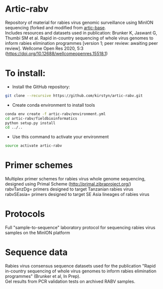 # Artic-rabv
Repository of material for rabies virus genomic surveillance using MinION sequencing (forked and modified from [artic-base](https://github.com/artic-network/artic-base).  
Includes resources and datasets used in publication:
Brunker K, Jaswant G, Thumbi SM et al. Rapid in-country sequencing of whole virus genomes to inform rabies elimination programmes [version 1; peer review: awaiting peer review]. Wellcome Open Res 2020, 5:3 (https://doi.org/10.12688/wellcomeopenres.15518.1)

# To install: 
* Install the GitHub repository:  
```bash
git clone --recursive https://github.com/kirstyn/artic-rabv.git 
```
* Create conda environment to install tools  
```bash
conda env create -f artic-rabv/environment.yml
cd artic-rabv/fieldbioinformatics  
python setup.py install  
cd ../..  
``` 

* Use this command to activate your environment  
```bash
source activate artic-rabv  
```
# Primer schemes  
Multiplex primer schemes for rabies virus whole genome sequencing, designed using Primal Scheme (http://primal.zibraproject.org/)  
rabvTanzDg= primers designed to target Tanzanian rabies virus  
rabvSEasia= primers designed to target SE Asia lineages of rabies virus  

# Protocols  
Full "sample-to-sequence" laboratory protocol for sequencing rabies virus samples on the MinION platform

# Sequence data  
Rabies virus consensus sequence datasets used for the publication "Rapid in-country sequencing of whole virus genomes to inform rabies elimination programmes" (Brunker et al, In Prep).  
Gel results from PCR validation tests on archived RABV samples.  


